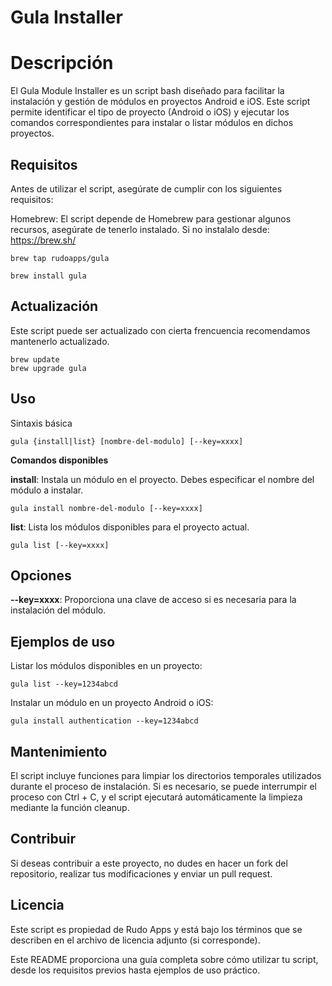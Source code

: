 
# Gula Installer

# Descripción
El Gula Module Installer es un script bash diseñado para facilitar la instalación y gestión de módulos en proyectos Android e iOS. Este script permite identificar el tipo de proyecto (Android o iOS) y ejecutar los comandos correspondientes para instalar o listar módulos en dichos proyectos.

## Requisitos
Antes de utilizar el script, asegúrate de cumplir con los siguientes requisitos:

Homebrew: El script depende de Homebrew para gestionar algunos recursos, asegúrate de tenerlo instalado. Si no instalalo desde: https://brew.sh/

```
brew tap rudoapps/gula
```

```
brew install gula
```

## Actualización

Este script puede ser actualizado con cierta frencuencia recomendamos mantenerlo actualizado.

```
brew update
brew upgrade gula
```

## Uso
Sintaxis básica

```
gula {install|list} [nombre-del-modulo] [--key=xxxx]
```

**Comandos disponibles**

**install**: Instala un módulo en el proyecto. Debes especificar el nombre del módulo a instalar.

```
gula install nombre-del-modulo [--key=xxxx]
```

**list**: Lista los módulos disponibles para el proyecto actual.

```
gula list [--key=xxxx]
```

## Opciones

**--key=xxxx**: Proporciona una clave de acceso si es necesaria para la instalación del módulo.

## Ejemplos de uso


Listar los módulos disponibles en un proyecto:

```
gula list --key=1234abcd
```

Instalar un módulo en un proyecto Android o iOS:

```
gula install authentication --key=1234abcd
```

## Mantenimiento

El script incluye funciones para limpiar los directorios temporales utilizados durante el proceso de instalación. Si es necesario, se puede interrumpir el proceso con Ctrl + C, y el script ejecutará automáticamente la limpieza mediante la función cleanup.

## Contribuir

Si deseas contribuir a este proyecto, no dudes en hacer un fork del repositorio, realizar tus modificaciones y enviar un pull request.

## Licencia

Este script es propiedad de Rudo Apps y está bajo los términos que se describen en el archivo de licencia adjunto (si corresponde).

Este README proporciona una guía completa sobre cómo utilizar tu script, desde los requisitos previos hasta ejemplos de uso práctico.